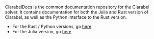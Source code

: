 ClarabelDocs is the common documentation repository for the Clarabel solver.  It contains documentation for both the Julia and Rust version of Clarabel, as well as the Python interface to the Rust version.   
* For the Rust / Python versions, go [here](https://github.com/oxfordcontrol/Clarabel.rs)
* For the Julia version, go [here](https://github.com/oxfordcontrol/Clarabel.jl)

